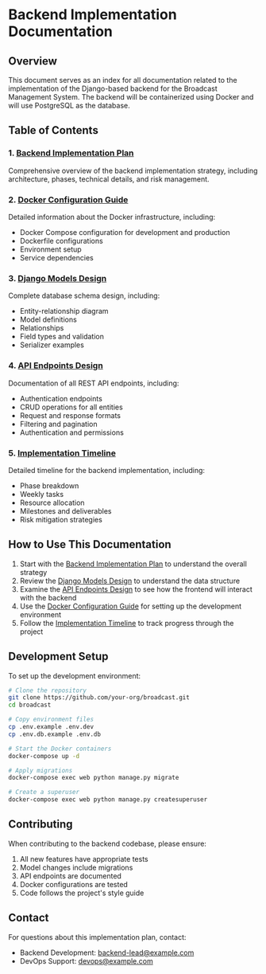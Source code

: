 # Backend Implementation Documentation

## Overview

This document serves as an index for all documentation related to the implementation of the Django-based backend for the Broadcast Management System. The backend will be containerized using Docker and will use PostgreSQL as the database.

## Table of Contents

### 1. [Backend Implementation Plan](backend-implementation-plan.md)

Comprehensive overview of the backend implementation strategy, including architecture, phases, technical details, and risk management.

### 2. [Docker Configuration Guide](docker-configuration.md)

Detailed information about the Docker infrastructure, including:
- Docker Compose configuration for development and production
- Dockerfile configurations
- Environment setup
- Service dependencies

### 3. [Django Models Design](django-models.md)

Complete database schema design, including:
- Entity-relationship diagram
- Model definitions
- Relationships
- Field types and validation
- Serializer examples

### 4. [API Endpoints Design](api-endpoints.md)

Documentation of all REST API endpoints, including:
- Authentication endpoints
- CRUD operations for all entities
- Request and response formats
- Filtering and pagination
- Authentication and permissions

### 5. [Implementation Timeline](implementation-timeline.md)

Detailed timeline for the backend implementation, including:
- Phase breakdown
- Weekly tasks
- Resource allocation
- Milestones and deliverables
- Risk mitigation strategies

## How to Use This Documentation

1. Start with the [Backend Implementation Plan](backend-implementation-plan.md) to understand the overall strategy
2. Review the [Django Models Design](django-models.md) to understand the data structure
3. Examine the [API Endpoints Design](api-endpoints.md) to see how the frontend will interact with the backend
4. Use the [Docker Configuration Guide](docker-configuration.md) for setting up the development environment
5. Follow the [Implementation Timeline](implementation-timeline.md) to track progress through the project

## Development Setup

To set up the development environment:

```bash
# Clone the repository
git clone https://github.com/your-org/broadcast.git
cd broadcast

# Copy environment files
cp .env.example .env.dev
cp .env.db.example .env.db

# Start the Docker containers
docker-compose up -d

# Apply migrations
docker-compose exec web python manage.py migrate

# Create a superuser
docker-compose exec web python manage.py createsuperuser
```

## Contributing

When contributing to the backend codebase, please ensure:

1. All new features have appropriate tests
2. Model changes include migrations
3. API endpoints are documented
4. Docker configurations are tested
5. Code follows the project's style guide

## Contact

For questions about this implementation plan, contact:

- Backend Development: [backend-lead@example.com](mailto:backend-lead@example.com)
- DevOps Support: [devops@example.com](mailto:devops@example.com) 